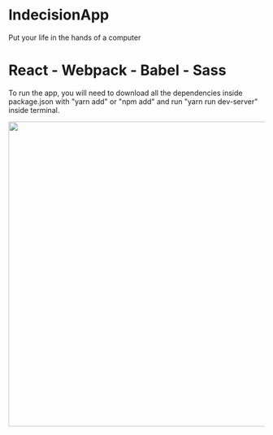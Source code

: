 # IndecisionApp
Put your life in the hands of a computer

# React - Webpack - Babel - Sass
To run the app, you will need to download all the dependencies inside package.json with "yarn add" or "npm add" and run "yarn run dev-server" inside terminal.

<p align="center">
  <img src="https://user-images.githubusercontent.com/30694575/76390866-dd669600-6376-11ea-904c-50ac419b981b.PNG" 
      width="600" 
  >
</p>
